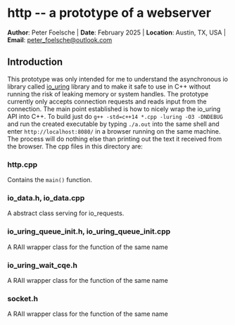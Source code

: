 # http -- a prototype of a webserver

**Author**: Peter Foelsche |
**Date**: February 2025 |
**Location**: Austin, TX, USA |
**Email**: [peter_foelsche@outlook.com](mailto:peter_foelsche@outlook.com)

## Introduction

This prototype was only intended for me to understand the asynchronous io library called [io_uring](https://github.com/axboe/liburing) library and to make it safe to use in C++ without running the risk of leaking memory or system handles.
The prototype currently only accepts connection requests and reads input from the connection.
The main point established is how to nicely wrap the io_uring API into C++.
To build just do `g++ -std=c++14 *.cpp -luring -O3 -DNDEBUG` and run the created executable by typing `./a.out` into the same shell and enter `http://localhost:8080/` in a browser running on the same machine. The process will do nothing else than printing out the text it received from the browser.
The cpp files in this directory are:
### http.cpp
Contains the `main()` function.
### io_data.h, io_data.cpp
A abstract class serving for io_requests.
### io_uring_queue_init.h, io_uring_queue_init.cpp
A RAII wrapper class for the function of the same name
### io_uring_wait_cqe.h
A RAII wrapper class for the function of the same name
### socket.h
A RAII wrapper class for the function of the same name
